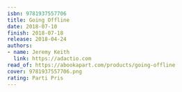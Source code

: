 ```yaml
---
isbn: 9781937557706
title: Going Offline
date: 2018-07-10
finish: 2018-07-18
release: 2018-04-24
authors:
- name: Jeremy Keith
  link: https://adactio.com
read_of: https://abookapart.com/products/going-offline
cover: 9781937557706.png
rating: Parti Pris
---
```

